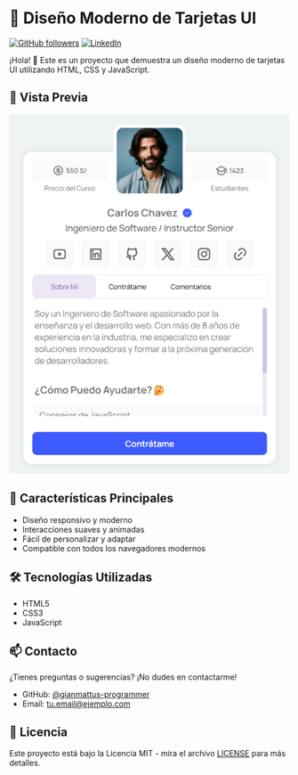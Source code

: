 # 🎨 Diseño Moderno de Tarjetas UI

[![GitHub followers](https://img.shields.io/github/followers/gianmattus-programmer?style=social)](https://github.com/gianmattus-programmer)
[![LinkedIn](https://img.shields.io/badge/-LinkedIn-blue?style=flat&logo=Linkedin&logoColor=white)](https://www.linkedin.com/in/giancarlos-chávez-mattus/)

¡Hola! 👋 Este es un proyecto que demuestra un diseño moderno de tarjetas UI utilizando HTML, CSS y JavaScript.

## 📱 Vista Previa
![Diseño de Tarjeta Moderna](screenshot.png)

## 🚀 Características Principales
- Diseño responsivo y moderno
- Interacciones suaves y animadas
- Fácil de personalizar y adaptar
- Compatible con todos los navegadores modernos

## 🛠️ Tecnologías Utilizadas
- HTML5
- CSS3
- JavaScript

## 📫 Contacto
¿Tienes preguntas o sugerencias? ¡No dudes en contactarme!
- GitHub: [@gianmattus-programmer](https://github.com/gianmattus-programmer)
- Email: tu.email@ejemplo.com

## 📄 Licencia
Este proyecto está bajo la Licencia MIT - mira el archivo [LICENSE](LICENSE) para más detalles.
